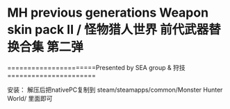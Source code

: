 ﻿# MH previous generations Weapon skin pack II / 怪物猎人世界 前代武器替换合集 第二弹

======================Presented by SEA group & 狩技======================

安装：
解压后把nativePC复制到
steam/steamapps/common/Monster Hunter World/
里面即可
